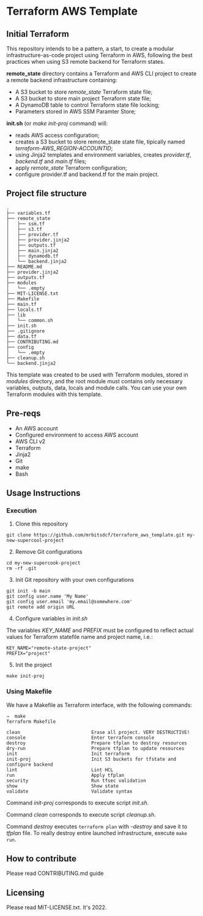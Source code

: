 Terraform AWS Template
======================

Initial Terraform 
-----------------

This repository intends to be a pattern, a start, to create a modular infrastructure-as-code project using Terraform in AWS, following the best practices when using S3 remote backend for Terraform states. 

**remote_state** directory contains a Terraform and AWS CLI project to create a remote backend infrastructure containing:

- A S3 bucket to store *remote_state* Terraform state file;
- A S3 bucket to store main project Terraform state file;
- A DynamoDB table to control Terraform state file locking;
- Parameters stored in AWS SSM Paramter Store;

**init.sh** (or *make init-proj* command) will:

- reads AWS access configuration;
- creates a S3 bucket to store remote_state state file, tipically named *terraform-AWS_REGION-ACCOUNTID*;
- using Jinja2 templates and environment variables, creates *provider.tf*, *backend.tf* and *main.tf* files;
- apply *remote_state* Terraform configuration;
- configure provider.tf and backend.tf for the main project.

## Project file structure

```
.
├── variables.tf
├── remote_state
│   ├── ssm.tf
│   ├── s3.tf
│   ├── provider.tf
│   ├── provider.jinja2
│   ├── outputs.tf
│   ├── main.jinja2
│   ├── dynamodb.tf
│   └── backend.jinja2
├── README.md
├── provider.jinja2
├── outputs.tf
├── modules
│   └── .empty
├── MIT-LICENSE.txt
├── Makefile
├── main.tf
├── locals.tf
├── lib
│   └── common.sh
├── init.sh
├── .gitignore
├── data.tf
├── CONTRIBUTING.md
├── config
│   └── .empty
├── cleanup.sh
└── backend.jinja2

```

This template was created to be used with Terraform modules, stored in *modules* directory, and the root module must contains only necessary variables, outputs, data, locals and module calls. You can use your own Terraform modules with this template. 

## Pre-reqs

- An AWS account
- Configured environment to access AWS account
- AWS CLI v2
- Terraform
- Jinja2
- Git
- make
- Bash

## Usage Instructions

### Execution

1. Clone this repository
```
git clone https://github.com/mrbitsdcf/terraform_aws_template.git my-new-supercool-project
```

2. Remove Git configurations
```
cd my-new-supercook-project
rm -rf .git
```

3. Init Git repository with your own configurations
```
git init -b main
git config user.name 'My Name'
git config user.email 'my.email@somewhere.com'
git remote add origin URL
```

4. Configure variables in *init.sh*

The variables *KEY_NAME* and *PREFIX* must be configured to reflect actual values for Terraform statefile name and project name, i.e.: 

```
KEY_NAME="remote-state-project"
PREFIX="project"
```

5. Init the project
```
make init-proj
```

### Using Makefile

We have a Makefile as Terraform interface, with the following commands:

```
⇒  make
Terraform Makefile

clean                          Erase all project. VERY DESTRUCTIVE!
console                        Enter terraform console
destroy                        Prepare tfplan to destroy resources
dry-run                        Prepare tfplan to update resources
init                           Init terraform
init-proj                      Init S3 buckets for tfstate and configure backend
lint                           Lint HCL
run                            Apply tfplan
security                       Run tfsec validation
show                           Show state
validate                       Validate syntax

```

Command *init-proj* corresponds to execute script *init.sh*.

Command *clean* corresponds to execute script *cleanup.sh*.

Command *destroy* executes ```terraform plan``` with *-destroy* and save it to *tfplan* file. To really destroy entire launched infrastructure, execute ```make run```.

## How to contribute

Please read CONTRIBUTING.md guide

## Licensing

Please read MIT-LICENSE.txt. It's 2022.
